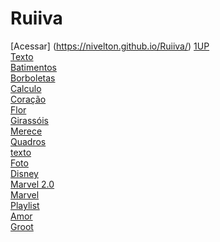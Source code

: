 # Ruiiva
 [Acessar] (https://nivelton.github.io/Ruiiva/)
[1UP](https://nivelton.github.io/Ruiiva/1UP/1up.html)<br>
[Texto](https://nivelton.github.io/Ruiiva/Declarações/Texto/Part1.html)<br>
[Batimentos](https://nivelton.github.io/Ruiiva/Declarações/Batimentos.html)<br>
[Borboletas](https://nivelton.github.io/Ruiiva/Declarações/Borboletas.html)<br>
[Calculo](https://nivelton.github.io/Ruiiva/Declarações/Calculo.html)<br>
[Coração](https://nivelton.github.io/Ruiiva/Declarações/Coração.html)<br>
[Flor](https://nivelton.github.io/Ruiiva/Declarações/Flor.html)<br>
[Girassóis](https://nivelton.github.io/Ruiiva/Declarações/Girassóis.html)<br>
[Merece](https://nivelton.github.io/Ruiiva/Declarações/Merece.html)<br>
[Quadros](https://nivelton.github.io/Ruiiva/Declarações/Quadros.html)<br>
[texto](https://nivelton.github.io/Ruiiva/Declarações/texto.html)<br>
[Foto](https://nivelton.github.io/Ruiiva/Sitefofto/foto.html)<br>
[Disney](https://nivelton.github.io/Ruiiva/TeamoemDisney/Capa.html)<br>
[Marvel 2.0](https://nivelton.github.io/Ruiiva/TeamoemMarvel2.0/Capa.html)<br>
[Marvel](https://nivelton.github.io/Ruiiva/TeamoemMarvel/Capa.html)<br>
[Playlist](https://nivelton.github.io/Ruiiva/site/login.html)<br>
[Amor](https://nivelton.github.io/Ruiiva/Amor.html)<br>
[Groot](https://nivelton.github.io/Ruiiva/Groot.html)<br>
[](https://nivelton.github.io/Ruiiva/Índice.html)<br>
